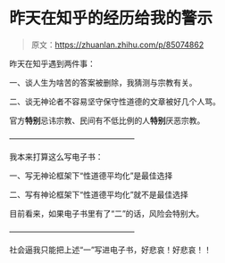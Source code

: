 # 昨天在知乎的经历给我的警示

> 原文：<https://zhuanlan.zhihu.com/p/85074862>

昨天在知乎遇到两件事：

一、谈人生为啥苦的答案被删除，我猜测与宗教有关。

二、谈无神论者不容易坚守保守性道德的文章被好几个人骂。

官方**特别**忌讳宗教、民间有不低比例的人**特别**厌恶宗教。

————————————————

我本来打算这么写电子书：

一、写无神论框架下“性道德平均化”是最佳选择

二、写有神论框架下“性道德平均化”就不是最佳选择

目前看来，如果电子书里有了“二”的话，风险会特别大。

————————————————

社会逼我只能把上述“一”写进电子书，好悲哀！好悲哀！！